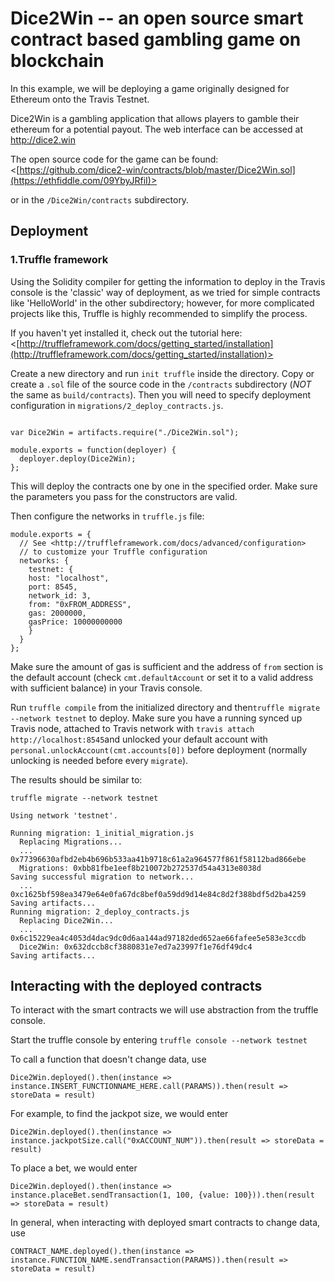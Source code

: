 # Dice2Win -- an open source smart contract based gambling game on blockchain

  

In this example, we will be deploying a game originally designed for Ethereum onto the Travis Testnet.

  

Dice2Win is a gambling application that allows players to gamble their ethereum for a potential payout. The web interface can be accessed at http://dice2.win

The open source code for the game can be found: <[https://github.com/dice2-win/contracts/blob/master/Dice2Win.sol](https://ethfiddle.com/09YbyJRfiI)>

  

or in the `/Dice2Win/contracts` subdirectory.

  

## Deployment

  

### 1.Truffle framework

  

Using the Solidity compiler for getting the information to deploy in the Travis console is the 'classic' way of deployment, as we tried for simple contracts like 'HelloWorld' in the other subdirectory; however, for more complicated projects like this, Truffle is highly recommended to simplify the process.

  

If you haven't yet installed it, check out the tutorial here: <[http://truffleframework.com/docs/getting_started/installation](http://truffleframework.com/docs/getting_started/installation)>

  

Create a new directory and run `init truffle` inside the directory. Copy or create a `.sol` file of the source code in the `/contracts` subdirectory (*NOT* the same as `build/contracts`). Then you will need to specify deployment configuration in `migrations/2_deploy_contracts.js`.

  

```

var Dice2Win = artifacts.require("./Dice2Win.sol");

module.exports = function(deployer) {
  deployer.deploy(Dice2Win);
};

```
  

This will deploy the contracts one by one in the specified order. Make sure the parameters you pass for the constructors are valid.


Then configure the networks in `truffle.js` file:

  

```
module.exports = {
  // See <http://truffleframework.com/docs/advanced/configuration>
  // to customize your Truffle configuration
  networks: {
    testnet: {
    host: "localhost",
    port: 8545,
    network_id: 3,
    from: "0xFROM_ADDRESS",
    gas: 2000000,
    gasPrice: 10000000000
    }
  }
};
```

  

Make sure the amount of gas is sufficient and the address of `from` section is the default account (check `cmt.defaultAccount` or set it to a valid address with sufficient balance) in your Travis console.

  

Run `truffle compile` from the initialized directory and then`truffle migrate --network testnet` to deploy. Make sure you have a running synced up Travis node, attached to Travis network with `travis attach http://localhost:8545`and unlocked your default account with `personal.unlockAccount(cmt.accounts[0])` before deployment (normally unlocking is needed before every `migrate`).

  

The results should be similar to:

  

```
truffle migrate --network testnet

Using network 'testnet'.
  
Running migration: 1_initial_migration.js
  Replacing Migrations...
  ... 0x77396630afbd2eb4b696b533aa41b9718c61a2a964577f861f58112bad866ebe
  Migrations: 0xbb81fbe1eef8b210072b272537d54a4313e8038d
Saving successful migration to network...
  ... 0xc1625bf598ea3479e64e0fa67dc8bef0a59dd9d14e84c8d2f388bdf5d2ba4259
Saving artifacts...
Running migration: 2_deploy_contracts.js
  Replacing Dice2Win...
  ... 0x6c15229ea4c4053d4dac9dc0d6aa144ad97182ded652ae66fafee5e583e3ccdb
  Dice2Win: 0x632dccb8cf3880831e7ed7a23997f1e76df49dc4
Saving artifacts...

```


  

## Interacting with the deployed contracts

To interact with the smart contracts we will use abstraction from the truffle console.

Start the truffle console by entering `truffle console --network testnet`

To call a function that doesn't change data, use

    Dice2Win.deployed().then(instance => instance.INSERT_FUNCTIONNAME_HERE.call(PARAMS)).then(result => storeData = result)

For example, to find the jackpot size, we would enter

    Dice2Win.deployed().then(instance => instance.jackpotSize.call("0xACCOUNT_NUM")).then(result => storeData = result)

To place a bet, we would enter

    Dice2Win.deployed().then(instance => instance.placeBet.sendTransaction(1, 100, {value: 100})).then(result => storeData = result)

In general, when interacting with deployed smart contracts to change data, use

    CONTRACT_NAME.deployed().then(instance => instance.FUNCTION_NAME.sendTransaction(PARAMS)).then(result => storeData = result)




